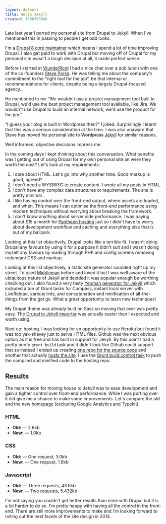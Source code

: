 ```yaml
---
layout: default
title: Hello Jekyll
created: 1388763948
---
```


<p class="intro">Late last year I ported my personal site from Drupal to Jekyll. When I've mentioned this in passing to people I get odd looks.</p>

I'm a [Drupal 8 core maintainer](/blog/seven) which means I spend a lot of time improving Drupal. I also get paid to work with Drupal but moving off of Drupal for my personal site wasn't a tough decision at all, it made perfect sense.

Before I started at [WunderRoot](http://wunderroot.com) I had a nice chat over a pub lunch with one of the co-founders [Steve Parks](http://steveparks.co.uk). He was telling me about the company's commitment to the “right tool for the job”, be that internal or recommendations for clients, despite being a largely Drupal-focused agency.

He mentioned to me “We wouldn't use a project management tool built in Drupal, we'd use the best project management tool available, like Jira. We wouldn't use Drupal to build an internal network, we'd use the product for the job.”

“I guess your blog is built in Wordpress then?” I joked. Surprisingly I learnt that this was a serious consideration at the time. I was also unaware that Steve has moved his personal site to <del>Wordpress</del> [Jekyll](http://www.steveparks.co.uk/) for similar reasons.

Well informed, objective decisions impress me.

In the coming days I kept thinking about this conversation. What benefits was I getting out of using Drupal for my own personal site an were they worth the cost? Let's look at my requirements:

1. I care about HTML. Let's go into why another time. Good markup is good, agreed?
2. I don't need a WYSIWYG to create content. I wrote all my posts in HTML.
3. I don't have any complex data structures or requirements. The site is pretty minimal.
4. I like having control over the front-end output, where assets are loaded, and when. This means I can optimise the front-end performance using modern techniques without worrying about breaking the framework.
5. I don't know anything about server side performance. I was paying about £15 a month for [Pantheon hosting](https://www.getpantheon.com) just so I didn't have to worry about development workflow and caching and everything else that is out of my ballpark.

Looking at this list objectively, Drupal looks like a terrible fit. I wasn't doing Drupal any favours by using it for a purpose it didn't suit and I wasn't doing myself any favours by wading through PHP and config screens *removing* redundant CSS and markup.

Looking at this list objectively, a static site generator sounded right up my street. I'd used [Middleman](http://middlemanapp.com) before and loved it but I was well aware of the ubiquitous nature of Jekyll and decided it was popular enough be worthing checking out. I also found a very tasty [Yeoman generator for Jekyll](https://github.com/robwierzbowski/generator-jekyllrb) which included a ton of Grunt tasks for Compass, instant local server with LiveReload, various lints, and concatenation and minification of all-the-things from the get go. What a great opportunity to learn new techniques!

My Drupal theme was already built on Sass so moving that over was pretty easy. The [Drupal to Jekyll importer](https://github.com/jekyll/jekyll-import/blob/master/lib/jekyll-import/importers/drupal7.rb) was actually easier than I expected and worth using.

Next up: hosting. I was looking for an opportunity to use Heroku but found it was too yak-shavey just to serve HTML files. Github was the next obvious option as it is free and has built in support for Jekyll. By this point I had a pretty beefy `grunt build` task and it didn't look like Github could support that so instead I ended up creating [one repo for the source code](https://github.com/lewisnyman/lewisnyman.co.uk-source) and another that actually [hosts the site](https://github.com/lewisnyman/lewisnyman.github.io). I use the [Grunt build control task](https://github.com/robwierzbowski/grunt-build-control) to push the compiled and minified code to the hosting repo.

## Results

The main reason for moving house to Jekyll was to ease development and gain a tighter control over front-end performance. While I was porting over it did give me a chance to make some improvements. Let's compare the old and the new [homepage](/) (excluding Google Analytics and Typekit).

### HTML

* **Old:** — 2.6kb
* **New:** — 1.0kb

### CSS

* **Old:** — One request, 3.0kb
* **New:** — One request, 1.8kb

### Javascript

* **Old:** — Three requests, 43.6kb
* **New:** — Two requests, 5.432kb

I'm not saying you couldn't get better results than mine with Drupal but it is a lot harder to do so. I'm pretty happy with having all the control in the front-end. There are still more improvements to make and I'm looking forward to rolling out the next facets of the site design in 2014.





